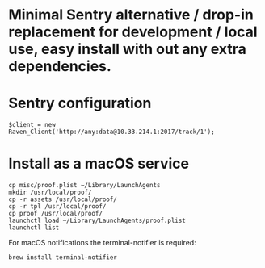 Minimal Sentry alternative / drop-in replacement for development / local use, easy install with out any extra dependencies.
===

Sentry configuration
===

```
$client = new Raven_Client('http://any:data@10.33.214.1:2017/track/1');
```

Install as a macOS service
===

```
cp misc/proof.plist ~/Library/LaunchAgents
mkdir /usr/local/proof/
cp -r assets /usr/local/proof/
cp -r tpl /usr/local/proof/
cp proof /usr/local/proof/
launchctl load ~/Library/LaunchAgents/proof.plist
launchctl list
```

For macOS notifications the terminal-notifier is required:

```
brew install terminal-notifier
```